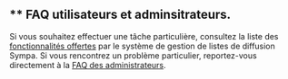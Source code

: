 ** FAQ utilisateurs et adminsitrateurs.
---------------------------------------

Si vous souhaitez effectuer une tâche particulière, consultez la liste des [fonctionnalités offertes](introduction#features.md) par le système de gestion de listes de diffusion Sympa.
Si vous rencontrez un problème particulier, reportez-vous directement à la [FAQ des administrateurs](faqadmin.md).
